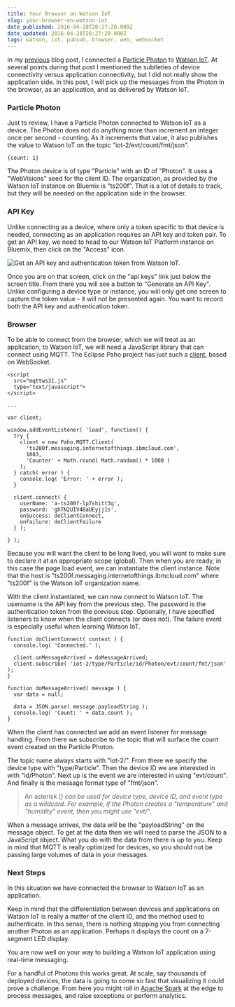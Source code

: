```yaml
---
title: Your Browser on Watson IoT
slug: your-browser-on-watson-iot
date_published: 2016-04-28T20:27:20.000Z
date_updated: 2016-04-28T20:27:20.000Z
tags: watson, iot, pubsub, browser, web, websocket
---
```


In my [previous](http://www.kevinhoyt.com/2016/04/27/particle-photon-on-watson-iot/) blog post, I connected a [Particle Photon](https://www.particle.io/) to [Watson IoT](https://console.ng.bluemix.net/catalog/services/internet-of-things-platform/).  At several points during that post I mentioned the subtleties of device connectivity versus application connectivity, but I did not really show the application side.  In this post, I will pick up the messages from the Photon in the browser, as an application, and as delivered by Watson IoT.

### Particle Photon

Just to review, I have a Particle Photon connected to Watson IoT as a device.  The Photon does not do anything more than increment an integer once per second - counting.  As it increments that value, it also publishes the value to Watson IoT on the topic "iot-2/evt/count/fmt/json".

    {count: 1}
    

The Photon device is of type "Particle" with an ID of "Photon".  It uses a "WebVisions" seed for the client ID.  The organization, as provided by the Watson IoT instance on Bluemix is "ts200f".  That is a lot of details to track, but they will be needed on the application side in the browser.

### API Key

Unlike connecting as a device, where only a token specific to that device is needed, connecting as an application requires an API key and token pair.  To get an API key, we need to head to our Watson IoT Platform instance on Bluemix, then click on the "Access" icon.

![Get an API key and authentication token from Watson IoT.](http://images.kevinhoyt.com/watson.iot.api.key.png)

Once you are on that screen, click on the "api keys" link just below the screen title.  From there you will see a button to "Generate an API Key".  Unlike configuring a device type or instance, you will only get one screen to capture the token value - it will not be presented again.  You want to record both the API key and authentication token.

### Browser

To be able to connect from the browser, which we will treat as an application, to Watson IoT, we will need a JavaScript library that can connect using MQTT.  The Eclipse Paho project has just such a [client](https://www.eclipse.org/paho/clients/js/), based on WebSocket.

    <script 
      src="mqttws31.js" 
      type="text/javascript">
    </script>        
    
    ...
    
    var client;
    
    window.addEventListener( 'load', function() {
      try {
        client = new Paho.MQTT.Client(
          'ts200f.messaging.internetofthings.ibmcloud.com', 
          1883, 
          'Counter' + Math.round( Math.random() * 1000 )
        );
      } catch( error ) {
        console.log( 'Error: ' + error );
      }    
    
      client.connect( {
        userName: 'a-ts200f-lp7shitt3q',
        password: 'ghTN2UIV48aUEyjj1s',
        onSuccess: doClientConnect,
        onFailure: doClientFailure
      } );
    
    } );
    

Because you will want the client to be long lived, you will want to make sure to declare it at an appropriate scope (global).  Then when you are ready, in this case the page load event, we can instantiate the client instance.  Note that the host is "ts200f.messaging.internetofthings.ibmcloud.com" where "ts200f" is the Watson IoT organization name.

With the client instantiated, we can now connect to Watson IoT.  The username is the API key from the previous step.  The password is the authentication token from the previous step.  Optionally, I have specified listeners to know when the client connects (or does not).  The failure event is especially useful when learning Watson IoT.

    function doClientConnect( context ) {
      console.log( 'Connected.' );
    
      client.onMessageArrived = doMessageArrived;
      client.subscribe( 'iot-2/type/Particle/id/Photon/evt/count/fmt/json' );    
    }    
    
    function doMessageArrived( message ) {
      var data = null;
        
      data = JSON.parse( message.payloadString );    
      console.log( 'Count: ' + data.count );
    }
    

When the client has connected we add an event listener for message handling.  From there we subscribe to the topic that will surface the count event created on the Particle Photon.

The topic name always starts with "iot-2/".  From there we specify the device type with "type/Particle".  Then the device ID we are interested in with "id/Photon".  Next up is the event we are interested in using "evt/count".  And finally is the message format type of "fmt/json".

> An asterisk (*) can be used for device type, device ID, and event type as a wildcard.  For example, if the Photon creates a "temperature" and "humidity" event, then you might use "evt/*".

When a message arrives, the data will be the "payloadString" on the message object.  To get at the data then we will need to parse the JSON to a JavaScript object.  What you do with the data from there is up to you.  Keep in mind that MQTT is really optimized for devices, so you should not be passing large volumes of data in your messages.

### Next Steps

In this situation we have connected the browser to Watson IoT as an application.

Keep in mind that the differentiation between devices and applications on Watson IoT is really a matter of the client ID, and the method used to authenticate.  In this sense, there is nothing stopping you from connecting another Photon as an application.  Perhaps it displays the count on a 7-segment LED display.

You are now well on your way to building a Watson IoT application using real-time messaging.

For a handful of Photons this works great.  At scale, say thousands of deployed devices, the data is going to come so fast that visualizing it could prove a challenge.  From here you might roll in [Apache Spark](https://console.ng.bluemix.net/catalog/services/apache-spark/) at the edge to process messages, and raise exceptions or perform analytics.
